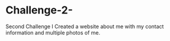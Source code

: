 # Challenge-2-
Second Challenge
I Created a website about me with my contact information and multiple photos of me.
